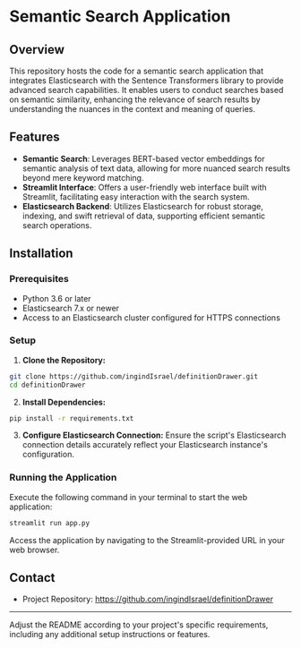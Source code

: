 # Semantic Search Application

## Overview
This repository hosts the code for a semantic search application that integrates Elasticsearch with the Sentence Transformers library to provide advanced search capabilities. It enables users to conduct searches based on semantic similarity, enhancing the relevance of search results by understanding the nuances in the context and meaning of queries.

## Features
- **Semantic Search**: Leverages BERT-based vector embeddings for semantic analysis of text data, allowing for more nuanced search results beyond mere keyword matching.
- **Streamlit Interface**: Offers a user-friendly web interface built with Streamlit, facilitating easy interaction with the search system.
- **Elasticsearch Backend**: Utilizes Elasticsearch for robust storage, indexing, and swift retrieval of data, supporting efficient semantic search operations.

## Installation

### Prerequisites
- Python 3.6 or later
- Elasticsearch 7.x or newer
- Access to an Elasticsearch cluster configured for HTTPS connections

### Setup
1. **Clone the Repository:**
```bash
git clone https://github.com/ingindIsrael/definitionDrawer.git
cd definitionDrawer
```

2. **Install Dependencies:**
```bash
pip install -r requirements.txt
```

3. **Configure Elasticsearch Connection:**
Ensure the script's Elasticsearch connection details accurately reflect your Elasticsearch instance's configuration.

### Running the Application
Execute the following command in your terminal to start the web application:
```bash
streamlit run app.py
```
Access the application by navigating to the Streamlit-provided URL in your web browser.




## Contact
- Project Repository: https://github.com/ingindIsrael/definitionDrawer

---

Adjust the README according to your project's specific requirements, including any additional setup instructions or features.
